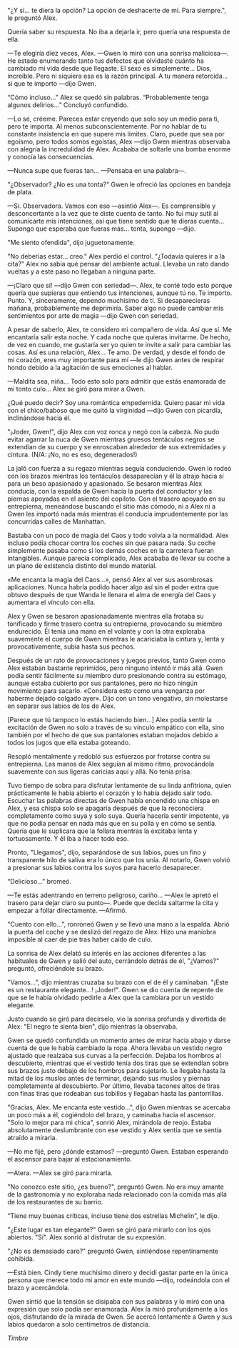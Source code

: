 
"¿Y si... te diera la opción? La opción de deshacerte de mí. Para siempre.", le preguntó Alex. 

Quería saber su respuesta. No iba a dejarla ir, pero quería una respuesta de ella.

—Te elegiría diez veces, Alex. —Gwen lo miró con una sonrisa maliciosa—. He estado enumerando tanto tus defectos que olvidaste cuánto ha cambiado mi vida desde que llegaste. El sexo es simplemente... Dios, increíble. Pero ni siquiera esa es la razón principal. A tu manera retorcida... sí que te importo —dijo Gwen.

“Cómo incluso…” Alex se quedó sin palabras. “Probablemente tenga algunos delirios…” Concluyó confundido.

—Lo sé, créeme. Pareces estar creyendo que solo soy un medio para ti, pero te importa. Al menos subconscientemente. Por no hablar de tu constante insistencia en que supere mis límites. Claro, puede que sea por egoísmo, pero todos somos egoístas, Alex —dijo Gwen mientras observaba con alegría la incredulidad de Alex. Acababa de soltarle una bomba enorme y conocía las consecuencias.

—Nunca supe que fueras tan… —Pensaba en una palabra—.

"¿Observador? ¿No es una tonta?" Gwen le ofreció las opciones en bandeja de plata.

—Sí. Observadora. Vamos con eso —asintió Alex—. Es comprensible y desconcertante a la vez que te diste cuenta de tanto. No fui muy sutil al comunicarte mis intenciones, así que tiene sentido que te dieras cuenta... Supongo que esperaba que fueras más... tonta, supongo —dijo.

"Me siento ofendida", dijo juguetonamente.

"No deberías estar... creo." Alex perdió el control. "¿Todavía quieres ir a la cita?" Alex no sabía qué pensar del ambiente actual. Llevaba un rato dando vueltas y a este paso no llegaban a ninguna parte.

—¡Claro que sí! —dijo Gwen con seriedad—. Alex, te conté todo esto porque quería que supieras que entiendo tus intenciones, aunque tú no. Te importo. Punto. Y, sinceramente, dependo muchísimo de ti. Si desaparecieras mañana, probablemente me deprimiría. Saber algo no puede cambiar mis sentimientos por arte de magia —dijo Gwen con seriedad.

A pesar de saberlo, Alex, te considero mi compañero de vida. Así que sí. Me encantaría salir esta noche. Y cada noche que quieras invitarme. De hecho, de vez en cuando, me gustaría ser yo quien te invite a salir para cambiar las cosas. Así es una relación, Alex... Te amo. De verdad, y desde el fondo de mi corazón, eres muy importante para mí —le dijo Gwen antes de respirar hondo debido a la agitación de sus emociones al hablar.

—Maldita sea, niña… Todo esto solo para admitir que estás enamorada de mi tonto culo… Alex se giró para mirar a Gwen.

¿Qué puedo decir? Soy una romántica empedernida. Quiero pasar mi vida con el chico/baboso que me quitó la virginidad —dijo Gwen con picardía, inclinándose hacia él.

"¡Joder, Gwen!", dijo Alex con voz ronca y negó con la cabeza. No pudo evitar agarrar la nuca de Gwen mientras gruesos tentáculos negros se extendían de su cuerpo y se enroscaban alrededor de sus extremidades y cintura. (N/A: ¡No, no es eso, degenerados!)

La jaló con fuerza a su regazo mientras seguía conduciendo. Gwen lo rodeó con los brazos mientras los tentáculos desaparecían y él la atrajo hacia sí para un beso apasionado y apasionado. Se besaron mientras Alex conducía, con la espalda de Gwen hacia la puerta del conductor y las piernas apoyadas en el asiento del copiloto. Con el trasero apoyado en su entrepierna, meneándose buscando el sitio más cómodo, ni a Alex ni a Gwen les importó nada más mientras él conducía imprudentemente por las concurridas calles de Manhattan.

Bastaba con un poco de magia del Caos y todo volvía a la normalidad. Alex incluso podía chocar contra los coches sin que pasara nada. Su coche simplemente pasaba como si los demás coches en la carretera fueran intangibles. Aunque parecía complicado, Alex acababa de llevar su coche a un plano de existencia distinto del mundo material.

«Me encanta la magia del Caos…», pensó Alex al ver sus asombrosas aplicaciones. Nunca habría podido hacer algo así sin el poder extra que obtuvo después de que Wanda le llenara el alma de energía del Caos y aumentara el vínculo con ella.

Alex y Gwen se besaron apasionadamente mientras ella frotaba su tonificado y firme trasero contra su entrepierna, provocando su miembro endurecido. Él tenía una mano en el volante y con la otra exploraba suavemente el cuerpo de Gwen mientras le acariciaba la cintura y, lenta y provocativamente, subía hasta sus pechos.

Después de un rato de provocaciones y juegos previos, tanto Gwen como Alex estaban bastante reprimidos, pero ninguno intentó ir más allá. Gwen podía sentir fácilmente su miembro duro presionando contra su estómago, aunque estaba cubierto por sus pantalones, pero no hizo ningún movimiento para sacarlo. «Considera esto como una venganza por haberme dejado colgado ayer». Dijo con un tono vengativo, sin molestarse en separar sus labios de los de Alex.

[Parece que tú tampoco lo estás haciendo bien...] Alex podía sentir la excitación de Gwen no solo a través de su vínculo empático con ella, sino también por el hecho de que sus pantalones estaban mojados debido a todos los jugos que ella estaba goteando.

Resopló mentalmente y redobló sus esfuerzos por frotarse contra su entrepierna. Las manos de Alex seguían al mismo ritmo, provocándola suavemente con sus ligeras caricias aquí y allá. No tenía prisa.

Tuvo tiempo de sobra para disfrutar lentamente de su linda anfitriona, quien prácticamente le había abierto el corazón y lo había dejado salir todo. Escuchar las palabras directas de Gwen había encendido una chispa en Alex, y esa chispa solo se apagaría después de que la reconociera completamente como suya y solo suya. Quería hacerla sentir impotente, ya que no podía pensar en nada más que en su polla y en cómo se sentía. Quería que le suplicara que la follara mientras la excitaba lenta y tortuosamente. Y él iba a hacer todo eso.

Pronto, "Llegamos", dijo, separándose de sus labios, pues un fino y transparente hilo de saliva era lo único que los unía. Al notarlo, Gwen volvió a presionar sus labios contra los suyos para hacerlo desaparecer.

“Delicioso…” bromeó.

—Te estás adentrando en terreno peligroso, cariño... —Alex le apretó el trasero para dejar claro su punto—. Puede que decida saltarme la cita y empezar a follar directamente. —Afirmó.

"Cuento con ello...", ronroneó Gwen y se llevó una mano a la espalda. Abrió la puerta del coche y se deslizó del regazo de Alex. Hizo una maniobra imposible al caer de pie tras haber caído de culo.

La sonrisa de Alex delató su interés en las acciones diferentes a las habituales de Gwen y salió del auto, cerrándolo detrás de él, "¿Vamos?" preguntó, ofreciéndole su brazo.

"Vamos...", dijo mientras cruzaba su brazo con el de él y caminaban. "¡Este es un restaurante elegante...! ¡Joder!". Gwen se dio cuenta de repente de que se le había olvidado pedirle a Alex que la cambiara por un vestido elegante.

Justo cuando se giró para decírselo, vio la sonrisa profunda y divertida de Alex: "El negro te sienta bien", dijo mientras la observaba.

Gwen se quedó confundida un momento antes de mirar hacia abajo y darse cuenta de que le había cambiado la ropa. Ahora llevaba un vestido negro ajustado que realzaba sus curvas a la perfección. Dejaba los hombros al descubierto, mientras que el vestido tenía dos tiras que se extendían sobre sus brazos justo debajo de los hombros para sujetarlo. Le llegaba hasta la mitad de los muslos antes de terminar, dejando sus muslos y piernas completamente al descubierto. Por último, llevaba tacones altos de tiras con finas tiras que rodeaban sus tobillos y llegaban hasta las pantorrillas.

"Gracias, Alex. Me encanta este vestido...", dijo Gwen mientras se acercaba un poco más a él, cogiéndolo del brazo, y caminaba hacia el ascensor. "Solo lo mejor para mi chica", sonrió Alex, mirándola de reojo. Estaba absolutamente deslumbrante con ese vestido y Alex sentía que se sentía atraído a mirarla.

—No me fijé, pero ¿dónde estamos? —preguntó Gwen. Estaban esperando el ascensor para bajar al estacionamiento.

—Atera. —Alex se giró para mirarla.

"No conozco este sitio, ¿es bueno?", preguntó Gwen. No era muy amante de la gastronomía y no exploraba nada relacionado con la comida más allá de los restaurantes de su barrio.

“Tiene muy buenas críticas, incluso tiene dos estrellas Michelin”, le dijo.

"¿Este lugar es tan elegante?" Gwen se giró para mirarlo con los ojos abiertos. "Sí". Alex sonrió al disfrutar de su expresión.

"¿No es demasiado caro?" preguntó Gwen, sintiéndose repentinamente cohibida.

—Está bien. Cindy tiene muchísimo dinero y decidí gastar parte en la única persona que merece todo mi amor en este mundo —dijo, rodeándola con el brazo y acercándola.

Gwen sintió que la tensión se disipaba con sus palabras y lo miró con una expresión que solo podía ser enamorada. Alex la miró profundamente a los ojos, disfrutando de la mirada de Gwen. Se acercó lentamente a Gwen y sus labios quedaron a solo centímetros de distancia.

*Timbre*
